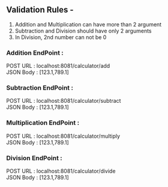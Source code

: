 ## Validation Rules - 
1. Addition and Multiplication can have more than 2 argument<br />
2. Subtraction and Division should have only 2 arguments<br />
3. In Division, 2nd number can not be 0<br />


### Addition EndPoint : 
POST URL  : localhost:8081/calculator/add<br />
JSON Body : [123.1,789.1]

### Subtraction EndPoint : 
POST URL  : localhost:8081/calculator/subtract<br />
JSON Body : [123.1,789.1]

### Multiplication EndPoint : 
POST URL  : localhost:8081/calculator/multiply<br />
JSON Body : [123.1,789.1]

### Division EndPoint : 
POST URL  : localhost:8081/calculator/divide<br />
JSON Body : [123.1,789.1]